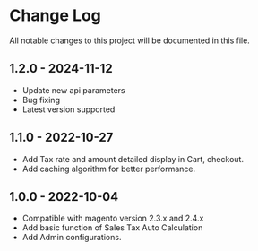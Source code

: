 # Change Log
All notable changes to this project will be documented in this file.

## 1.2.0 - 2024-11-12
- Update new api parameters
- Bug fixing
- Latest version supported

## 1.1.0 - 2022-10-27
- Add Tax rate and amount detailed display in Cart, checkout.
- Add caching algorithm for better performance.


## 1.0.0 - 2022-10-04
- Compatible with magento version 2.3.x and 2.4.x
- Add basic function of Sales Tax Auto Calculation
- Add Admin configurations.
